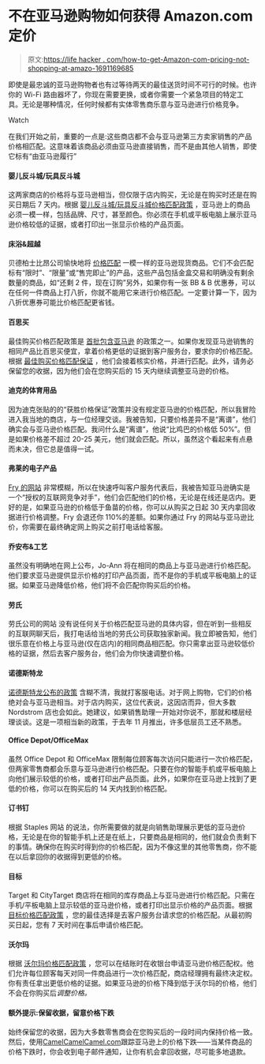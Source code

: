 # 不在亚马逊购物如何获得 Amazon.com 定价

> 原文:[https://life hacker . com/how-to-get-Amazon-com-pricing-not-shopping-at-amazo-1691169685](https://lifehacker.com/how-to-get-amazon-com-pricing-without-shopping-at-amazo-1691169685)

即使是最忠诚的亚马逊购物者也有过等待两天的最佳送货时间不可行的时候。也许你的 Wi-Fi 路由器坏了，你现在需要更换，或者你需要一个紧急项目的特定工具。无论是哪种情况，任何时候都有实体零售商乐意与亚马逊进行价格竞争。

Watch

在我们开始之前，重要的一点是:这些商店都不会与亚马逊第三方卖家销售的产品价格相匹配。这意味着该商品必须由亚马逊直接销售，而不是由其他人销售，即使它标有“由亚马逊履行”

#### **婴儿反斗城/玩具反斗城**

这两家商店的价格将与亚马逊相当，但仅限于店内购买，无论是在购买时还是在购买日期后 7 天内。根据 [婴儿反斗城/玩具反斗城价格匹配政策](http://www.toysrus.com/shop/index.jsp?categoryId=11949070) ，亚马逊上的商品必须一模一样，包括品牌、尺寸，甚至颜色。你必须在手机或平板电脑上展示亚马逊价格较低的证据，或者打印出一张显示价格的产品页面。

#### **床浴&超越**

贝德柏士比昂公司愉快地将 [价格匹配](http://www.bedbathandbeyond.com/store/static/pricematch) 一模一样的亚马逊现货商品。它们不会匹配标有“限时”、“限量”或“售完即止”的产品，这些产品包括金盒交易和明确没有剩余数量的商品，如“还剩 2 件，现在订购”另外，如果你有一张 BB & B 优惠券，可以在任何一件商品上打八折，你就不能用它来进行价格匹配。一定要计算一下，因为八折优惠券可能比价格匹配更省钱。

#### **百思买**

最佳购买价格匹配政策是 [首批包含亚马逊](https://lifehacker.com/best-buy-and-target-will-match-online-prices-with-some-509083761) 的政策之一。如果你发现亚马逊销售的相同产品比百思买便宜，拿着价格更低的证据到客户服务台，要求你的价格匹配。根据 [最佳购买价格匹配保证](http://www.bestbuy.com/site/help-topics/price-match-guarantee/pcmcat297300050000.c?id=pcmcat297300050000) ，他们会接着核实价格，并进行匹配。此外，请务必保留您的收据，因为他们会在您购买后的 15 天内继续调整亚马逊的价格。

#### **迪克的体育用品**

因为迪克张贴的的“获胜价格保证”政策并没有规定亚马逊的价格匹配，所以我冒险进入我当地的商店，与一位经理交谈。我被告知，只要价格差异不是“离谱”，他们确实会与亚马逊价格匹配。我问什么是“离谱”，他说“比鸡巴的价格低 50%”。但是如果价格差不超过 20-25 美元，他们就会匹配。所以，虽然这个看起来有点悬而未决，但它总是值得一试。

#### **弗莱的电子产品**

[Fry 的网站](http://www.frys.com/onlineads/0001507075) 非常模糊，所以在快速呼叫客户服务代表后，我被告知亚马逊确实是一个“授权的互联网竞争对手”，他们会匹配他们的价格，无论是在线还是店内。更好的是，如果亚马逊的价格低于鱼苗的价格，你可以从购买之日起 30 天内拿回收据进行价格调整。Fry 会退还你 110%的差额。如果你通过 Fry 的网站与亚马逊比价，你需要在最终确定网上购买之前打电话给客服。

#### **乔安布&工艺**

虽然没有明确地在网上公布，Jo-Ann 将在相同的商品上与亚马逊进行价格匹配。他们要求亚马逊提供显示价格的打印产品页面，而不是你的手机或平板电脑上的证据。如果亚马逊降低价格，他们将不会匹配你购买后的价格。

#### **劳氏**

劳氏公司的网站 没有说任何关于价格匹配亚马逊的具体内容，但在听到一些相反的互联网聊天后，我打电话给当地的劳氏公司获取独家新闻。我立即被告知，他们很乐意在价格上与亚马逊(仅在店内)的相同商品相匹配。你只需拿出亚马逊较低价格的证据，然后去客户服务台，他们会为你快速调整价格。

#### **诺德斯特龙**

[诺德斯特龙公布的政策](http://shop.nordstrom.com/c/pricing-policy) 含糊不清，我就打客服电话。对于网上购物，它们的价格绝对会与亚马逊相当。对于店内购买，这位代表说，这因店而异，但大多数 Nordstrom 店也会如此。她建议，如果销售助理一开始对你说不，那就和楼层经理谈谈。这是一项相当新的政策，于去年 11 月推出，许多低层员工还不熟悉。

#### **Office Depot/OfficeMax**

虽然 Office Depot 和 OfficeMax 限制每位顾客每次访问只能进行一次价格匹配，但两家零售商都会乐意与亚马逊进行价格匹配。只要在你的智能手机或平板电脑上向他们展示较低的价格，或者打印出产品页面。此外，如果你在亚马逊上找到了更低的价格，你可以在购买后的 14 天内找到价格匹配。

#### **订书钉**

根据 Staples 网站 的说法，你所需要做的就是向销售助理展示更低的亚马逊价格，无论是在你的智能手机上还是在纸上，只要商品是相同的，他们就会负责剩下的事情。确保你在购买时得到你的价格匹配，因为不像这里的其他零售商，你不能在以后拿回你的收据得到更低的价格。

#### **目标**

Target 和 CityTarget 商店将在相同的库存商品上与亚马逊进行价格匹配。只需在手机/平板电脑上显示较低的亚马逊价格，或者打印出显示价格的产品页面。根据 [目标价格匹配政策](https://corporate.target.com/about/shopping-experience/shop-with-confidence) ，您的最佳选择是去客户服务台请求您的价格匹配。从最初购买日起，您有 7 天时间在事后申请价格匹配。

#### **沃尔玛**

根据 [沃尔玛价格匹配政策](http://corporate.walmart.com/policies/our-online-price-match-policy) ，您可以在结账时在收银台申请亚马逊价格匹配权。他们允许每位顾客每天对同一件商品进行一次价格匹配，商店经理拥有最终决定权。你有责任拿出更低价格的证据。如果亚马逊的价格下降到低于沃尔玛的价格，他们不会在你购买后*调整价格。*

#### **额外提示:保留收据，留意价格下跌**

始终保留您的收据，因为大多数零售商会在您购买后的一段时间内保持价格一致。然后，使用[CamelCamelCamel.com](http://camelcamelcamel.com/)跟踪亚马逊上的价格下跌——当某件商品的价格下跌时，你会收到电子邮件通知，让你有机会拿回收据，尽可能多地退款。